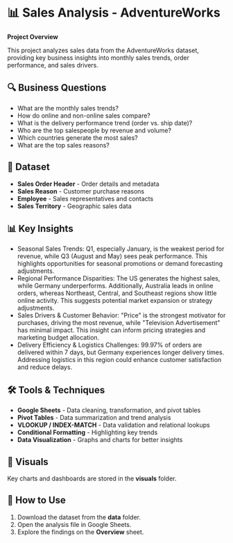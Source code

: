 <h1>📊 Sales Analysis - AdventureWorks</h1>

<p><strong>Project Overview</strong></p>
<p>
This project analyzes sales data from the AdventureWorks dataset, providing key business insights into 
monthly sales trends, order performance, and sales drivers.
</p>

<h2>🔍 Business Questions</h2>
<ul>
  <li>What are the monthly sales trends?</li>
  <li>How do online and non-online sales compare?</li>
  <li>What is the delivery performance trend (order vs. ship date)?</li>
  <li>Who are the top salespeople by revenue and volume?</li>
  <li>Which countries generate the most sales?</li>
  <li>What are the top sales reasons?</li>
</ul>

<h2>📂 Dataset</h2>
<ul>
  <li><strong>Sales Order Header</strong> - Order details and metadata</li>
  <li><strong>Sales Reason</strong> - Customer purchase reasons</li>
  <li><strong>Employee</strong> - Sales representatives and contacts</li>
  <li><strong>Sales Territory</strong> - Geographic sales data</li>
</ul>

<h2>📊 Key Insights</h2>
<ul>
  <li>Seasonal Sales Trends: Q1, especially January, is the weakest period for revenue, while Q3 (August and May) sees peak performance. This highlights opportunities for seasonal promotions or demand forecasting adjustments.</li>
  <li>Regional Performance Disparities: The US generates the highest sales, while Germany underperforms. Additionally, Australia leads in online orders, whereas Northeast, Central, and Southeast regions show little online activity. This suggests potential market expansion or strategy adjustments.</li>
  <li>Sales Drivers & Customer Behavior: "Price" is the strongest motivator for purchases, driving the most revenue, while "Television Advertisement" has minimal impact. This insight can inform pricing strategies and marketing budget allocation.</li>
  <li>Delivery Efficiency & Logistics Challenges: 99.97% of orders are delivered within 7 days, but Germany experiences longer delivery times. Addressing logistics in this region could enhance customer satisfaction and reduce delays.</li>
</ul>

<h2>🛠️ Tools & Techniques</h2>
<ul>
  <li><strong>Google Sheets</strong> - Data cleaning, transformation, and pivot tables</li>
  <li><strong>Pivot Tables</strong> - Data summarization and trend analysis</li>
  <li><strong>VLOOKUP / INDEX-MATCH</strong> - Data validation and relational lookups</li>
  <li><strong>Conditional Formatting</strong> - Highlighting key trends</li>
  <li><strong>Data Visualization</strong> - Graphs and charts for better insights</li>
</ul>

<h2>📸 Visuals</h2>
<p>Key charts and dashboards are stored in the <strong>visuals</strong> folder.</p>

<h2>🚀 How to Use</h2>
<ol>
  <li>Download the dataset from the <strong>data</strong> folder.</li>
  <li>Open the analysis file in Google Sheets.</li>
  <li>Explore the findings on the <strong>Overview</strong> sheet.</li>
</ol>
